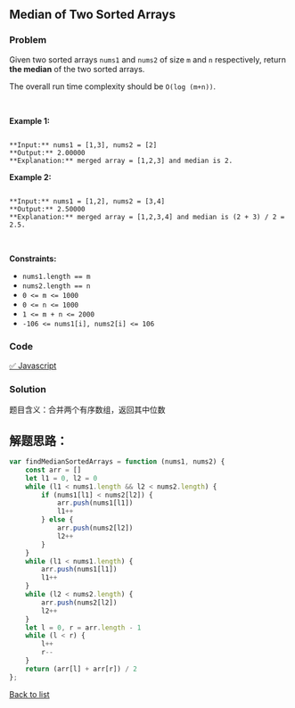 Median of Two Sorted Arrays
---
### Problem
Given two sorted arrays `nums1` and `nums2` of size `m` and `n` respectively, return **the median** of the two sorted arrays.


The overall run time complexity should be `O(log (m+n))`.


 


**Example 1:**



```

**Input:** nums1 = [1,3], nums2 = [2]
**Output:** 2.00000
**Explanation:** merged array = [1,2,3] and median is 2.

```

**Example 2:**



```

**Input:** nums1 = [1,2], nums2 = [3,4]
**Output:** 2.50000
**Explanation:** merged array = [1,2,3,4] and median is (2 + 3) / 2 = 2.5.

```

 


**Constraints:**


* `nums1.length == m`
* `nums2.length == n`
* `0 <= m <= 1000`
* `0 <= n <= 1000`
* `1 <= m + n <= 2000`
* `-106 <= nums1[i], nums2[i] <= 106`

### Code
[✅ Javascript](./solution.js)
### Solution
题目含义：合并两个有序数组，返回其中位数

解题思路：
- 

```javascript
var findMedianSortedArrays = function (nums1, nums2) {
    const arr = []
    let l1 = 0, l2 = 0
    while (l1 < nums1.length && l2 < nums2.length) {
        if (nums1[l1] < nums2[l2]) {
            arr.push(nums1[l1])
            l1++
        } else {
            arr.push(nums2[l2])
            l2++
        }
    }
    while (l1 < nums1.length) {
        arr.push(nums1[l1])
        l1++
    }
    while (l2 < nums2.length) {
        arr.push(nums2[l2])
        l2++
    }
    let l = 0, r = arr.length - 1
    while (l < r) {
        l++
        r--
    }
    return (arr[l] + arr[r]) / 2
};
```

[Back to list](../README.md)